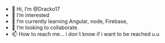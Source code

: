 - 👋 Hi, I’m @Dracko17
- 👀 I’m interested 
- 🌱 I’m currently learning Angular, node, Firebase, 
- 💞️ I’m looking to collaborate.
- 📫 How to reach me... i don´t know if i want to be reached u.u

<!---
Dracko17/Dracko17 is a ✨ special ✨ repository because its `README.md` (this file) appears on your GitHub profile.
You can click the Preview link to take a look at your changes.
--->
